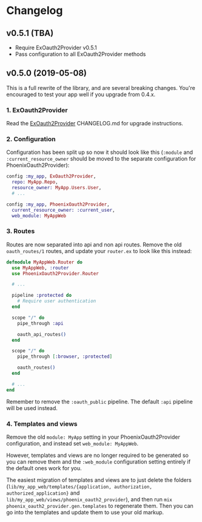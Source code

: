 # Changelog

## v0.5.1 (TBA)

* Require ExOauth2Provider v0.5.1
* Pass configuration to all ExOauth2Provider methods

## v0.5.0 (2019-05-08)

This is a full rewrite of the library, and are several breaking changes. You're encouraged to test your app well if you upgrade from 0.4.x.

### 1. ExOauth2Provider

Read the [ExOauth2Provider](https://github.com/danschultzer/ex_oauth2_provider) CHANGELOG.md for upgrade instructions.

### 2. Configuration

Configuration has been split up so now it should look like this (`:module` and `:current_resource_owner` should be moved to the separate configuration for PhoenixOauth2Provider):

```elixir
config :my_app, ExOauth2Provider,
  repo: MyApp.Repo,
  resource_owner: MyApp.Users.User,
  # ...

config :my_app, PhoenixOauth2Provider,
  current_resource_owner: :current_user,
  web_module: MyAppWeb
```

### 3. Routes

Routes are now separated into api and non api routes. Remove the old `oauth_routes/1` routes, and update your `router.ex` to look like this instead:

```elixir
defmodule MyAppWeb.Router do
  use MyAppWeb, :router
  use PhoenixOauth2Provider.Router

  # ...

  pipeline :protected do
    # Require user authentication
  end

  scope "/" do
    pipe_through :api

    oauth_api_routes()
  end

  scope "/" do
    pipe_through [:browser, :protected]

    oauth_routes()
  end

  # ...
end
```

Remember to remove the `:oauth_public` pipeline. The default `:api` pipeline will be used instead.

### 4. Templates and views

Remove the old `module: MyApp` setting in your PhoenixOauth2Provider configuration, and instead set `web_module: MyAppWeb`.

However, templates and views are no longer required to be generated so you can remove them and the `:web_module` configuration setting entirely if the default ones work for you.

The easiest migration of templates and views are to just delete the folders (`lib/my_app_web/templates/{application, authorization, authorized_application}` and `lib/my_app_web/views/phoenix_oauth2_provider`), and then run `mix phoenix_oauth2_provider.gen.templates` to regenerate them. Then you can go into the templates and update them to use your old markup.